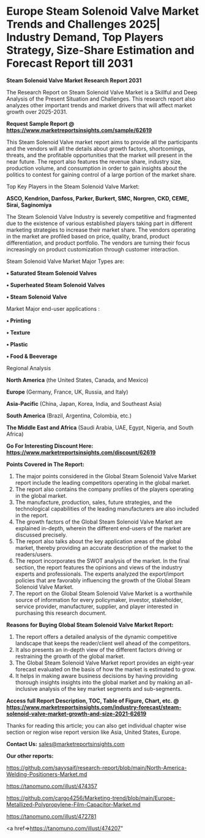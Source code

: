   # Europe Steam Solenoid Valve Market Trends and Challenges 2025| Industry Demand, Top Players Strategy, Size-Share Estimation and Forecast Report till 2031

<strong>Steam Solenoid Valve Market Research Report 2031</strong>

The Research Report on Steam Solenoid Valve Market is a Skillful and Deep Analysis of the Present Situation and Challenges. This research report also analyzes other important trends and market drivers that will affect market growth over 2025-2031.

<strong>Request Sample Report @ <a href=https://www.marketreportsinsights.com/sample/62619>https://www.marketreportsinsights.com/sample/62619</a></strong>

This Steam Solenoid Valve market report aims to provide all the participants and the vendors will all the details about growth factors, shortcomings, threats, and the profitable opportunities that the market will present in the near future. The report also features the revenue share, industry size, production volume, and consumption in order to gain insights about the politics to contest for gaining control of a large portion of the market share.

Top Key Players in the Steam Solenoid Valve Market:

<strong>ASCO, Kendrion, Danfoss, Parker, Burkert, SMC, Norgren, CKD, CEME, Sirai, Saginomiya</strong>

The Steam Solenoid Valve Industry is severely competitive and fragmented due to the existence of various established players taking part in different marketing strategies to increase their market share. The vendors operating in the market are profiled based on price, quality, brand, product differentiation, and product portfolio. The vendors are turning their focus increasingly on product customization through customer interaction.

Steam Solenoid Valve Market Major Types are:

<strong>• Saturated Steam Solenoid Valves

• Superheated Steam Solenoid Valves

• Steam Solenoid Valve</strong>

Market Major end-user applications :

<strong>• Printing

• Texture

• Plastic

• Food & Beeverage</strong>

Regional Analysis

</u><strong><b>North America</b></strong> (the United States, Canada, and Mexico)

<strong><b>Europe </b></strong>(Germany, France, UK, Russia, and Italy)

<strong><b>Asia-Pacific</b></strong> (China, Japan, Korea, India, and Southeast Asia)

<strong><b>South America</b></strong> (Brazil, Argentina, Colombia, etc.)

<strong><b>The Middle East and Africa</b></strong> (Saudi Arabia, UAE, Egypt, Nigeria, and South Africa)

<strong>Go For Interesting Discount Here: <a href=https://www.marketreportsinsights.com/discount/62619>https://www.marketreportsinsights.com/discount/62619</a></strong>

<strong>Points Covered in The Report:</strong>
<ol>
  <li>The major points considered in the Global Steam Solenoid Valve Market report include the leading competitors operating in the global market.</li>
  <li>The report also contains the company profiles of the players operating in the global market.</li>
  <li>The manufacture, production, sales, future strategies, and the technological capabilities of the leading manufacturers are also included in the report.</li>
  <li>The growth factors of the Global Steam Solenoid Valve Market are explained in-depth, wherein the different end-users of the market are discussed precisely.</li>
  <li>The report also talks about the key application areas of the global market, thereby providing an accurate description of the market to the readers/users.</li>
  <li>The report incorporates the SWOT analysis of the market. In the final section, the report features the opinions and views of the industry experts and professionals. The experts analyzed the export/import policies that are favorably influencing the growth of the Global Steam Solenoid Valve Market.</li>
  <li>The report on the Global Steam Solenoid Valve Market is a worthwhile source of information for every policymaker, investor, stakeholder, service provider, manufacturer, supplier, and player interested in purchasing this research document.</li>
</ol>
<strong>Reasons for Buying Global Steam Solenoid Valve Market Report:</strong>

<ol>
  <li>The report offers a detailed analysis of the dynamic competitive landscape that keeps the reader/client well ahead of the competitors.</li>
  <li>It also presents an in-depth view of the different factors driving or restraining the growth of the global market.</li>
  <li>The Global Steam Solenoid Valve Market report provides an eight-year forecast evaluated on the basis of how the market is estimated to grow.</li>
  <li>It helps in making aware business decisions by having providing thorough insights insights into the global market and by making an all-inclusive analysis of the key market segments and sub-segments.</li>
</ol>
<strong>Access full Report Description, TOC, Table of Figure, Chart, etc. @ <a href=https://www.marketreportsinsights.com/industry-forecast/steam-solenoid-valve-market-growth-and-size-2021-62619>https://www.marketreportsinsights.com/industry-forecast/steam-solenoid-valve-market-growth-and-size-2021-62619</a></strong>


Thanks for reading this article; you can also get individual chapter wise section or region wise report version like Asia, United States, Europe.

<strong>Contact Us:</strong>
sales@marketreportsinsights.com

<strong>Our other reports:</strong>

<a href=https://github.com/sayysaif/research-report/blob/main/North-America-Welding-Positioners-Market.md>https://github.com/sayysaif/research-report/blob/main/North-America-Welding-Positioners-Market.md</a>

<a href=https://tanomuno.com/illust/474357>https://tanomuno.com/illust/474357</a>

<a href=https://github.com/cargo4256/Marketing-trend/blob/main/Europe-Metallized-Polypropylene-Film-Capacitor-Market.md>https://github.com/cargo4256/Marketing-trend/blob/main/Europe-Metallized-Polypropylene-Film-Capacitor-Market.md</a>

<a href=https://tanomuno.com/illust/472781>https://tanomuno.com/illust/472781</a>

<a href=>https://tanomuno.com/illust/474207</a>"
